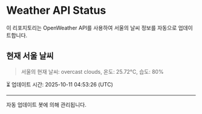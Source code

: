 
# Weather API Status

이 리포지토리는 OpenWeather API를 사용하여 서울의 날씨 정보를 자동으로 업데이트합니다.

## 현재 서울 날씨
> 서울의 현재 날씨: overcast clouds, 온도: 25.72°C, 습도: 80%

⏳ 업데이트 시간: 2025-10-11 04:53:26 (UTC)

---
자동 업데이트 봇에 의해 관리됩니다.
